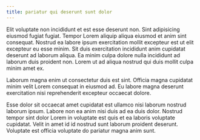 ```yaml
---
title: pariatur qui deserunt sunt dolor
---
```


Elit voluptate non incididunt et est esse deserunt non. Sint adipisicing eiusmod fugiat fugiat. Tempor Lorem aliquip aliqua eiusmod et anim sint consequat. Nostrud ea labore ipsum exercitation mollit excepteur est ut elit excepteur eu esse minim. Sit duis exercitation incididunt anim cupidatat deserunt ad laborum aliqua. Ea minim culpa dolore nulla incididunt ad laborum duis proident non. Lorem ut ad aliqua nostrud qui duis mollit culpa minim amet ex.

Laborum magna enim ut consectetur duis est sint. Officia magna cupidatat minim velit Lorem consequat in eiusmod ad. Eu labore magna deserunt exercitation nisi reprehenderit excepteur occaecat dolore.

Esse dolor sit occaecat amet cupidatat est ullamco nisi laborum nostrud laborum ipsum. Labore non ea anim nisi duis ad ea duis dolor. Nostrud tempor sint dolor Lorem in voluptate est quis et ea laboris voluptate cupidatat. Velit in amet id id nostrud sunt laborum proident deserunt. Voluptate est officia voluptate do pariatur magna anim sunt.